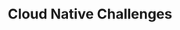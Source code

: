 ---
title: Cloud Native Challenges
ExternalLink: https://f.hubspotusercontent30.net/hubfs/732832/Cloud%20Native%20Challenges%20Infographic.pdf
resources:
- name: "thumbnail"
  src: "cloud-native-challenges.png"
---